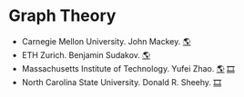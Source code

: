 # Graph Theory
- Carnegie Mellon University. John Mackey.
[:earth_americas:](https://www.math.cmu.edu/~jmackey/math484/gt.html)
- ETH Zurich. Benjamin Sudakov.
[:earth_americas:](https://www2.math.ethz.ch/education/bachelor/lectures/fs2016/math/graph_theory/)
- Massachusetts Institute of Technology. Yufei Zhao.
[:earth_americas:](https://yufeizhao.com/gtac/)
[:film_strip:](https://www.youtube.com/playlist?list=PLUl4u3cNGP62qauV_CpT1zKaGG_Vj5igX)
- North Carolina State University. Donald R. Sheehy.
[:film_strip:](https://www.youtube.com/playlist?list=PLVqjIisMyo_9h78itHVS2hZzkthxFHoT7)